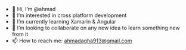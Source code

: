 - 👋 Hi, I’m @ahmad
- 👀 I’m interested in cross platform development
- 🌱 I’m currently learning Xamarin & Angular
- 💞️ I’m looking to collaborate on any new idea to learn something new from it
- 📫 How to reach me: ahmadagha913@gmail.com

<!---
ahmad913/ahmad913 is a ✨ special ✨ repository because its `README.md` (this file) appears on your GitHub profile.
You can click the Preview link to take a look at your changes.
--->
